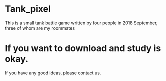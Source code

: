 # Tank_pixel
This is a small tank battle game written by four people in 2018 September, three of whom are my roommates

# If you want to download and study is okay.

If you have any good ideas, please contact us. 

